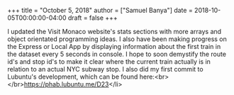 +++
title = "October 5, 2018"
author = ["Samuel Banya"]
date = 2018-10-05T00:00:00-04:00
draft = false
+++

I updated the Visit Monaco website's stats sections with more arrays and object orientated programming ideas.
I also have been making progress on the Express or Local App by displaying information about the first train
in the dataset every 5 seconds in console. I hope to soon demystify the route id's and stop id's to make it
clear where the current train actually is in relation to an actual NYC subway stop. I also did my first
commit to Lubuntu's development, which can be found here:&lt;br&gt;&lt;/br&gt;<https://phab.lubuntu.me/D23>&lt;/li&gt;
